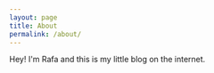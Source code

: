 ```yaml
---
layout: page
title: About
permalink: /about/
---
```


Hey! I'm Rafa and this is my little blog on the internet.

